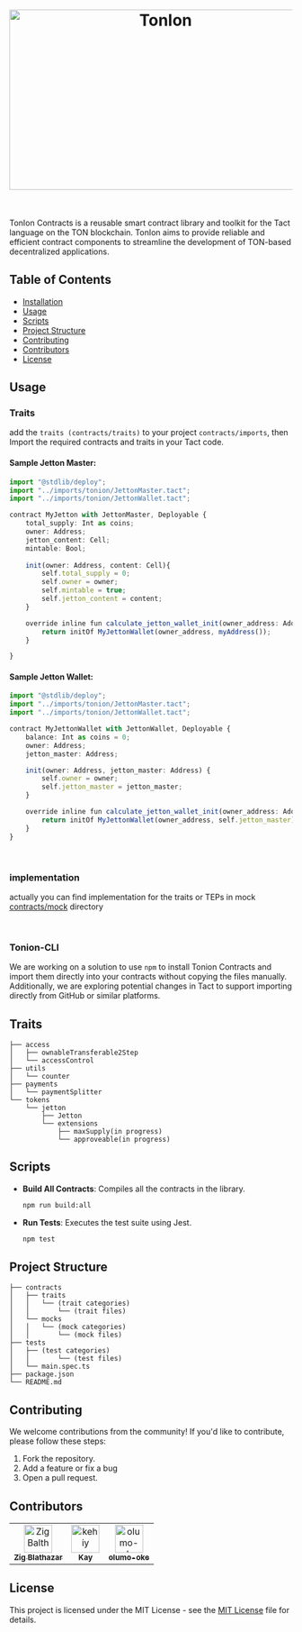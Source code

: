 <h1 align="center">
    <img alt="TonIon" src="./assets/banner.png" width="540" height="320" />
</h1>

<br/>

TonIon Contracts is a reusable smart contract library and toolkit for the Tact language on the TON blockchain. TonIon aims to provide reliable and efficient contract components to streamline the development of TON-based decentralized applications.

## Table of Contents

-   [Installation](#installation)
-   [Usage](#usage)
-   [Scripts](#scripts)
-   [Project Structure](#project-structure)
-   [Contributing](#contributing)
-   [Contributors](#contributors)
-   [License](#license)

## Usage

### Traits
add the `traits (contracts/traits)` to your project `contracts/imports`, then
Import the required contracts and traits in your Tact code.

#### Sample Jetton Master:

```ts
import "@stdlib/deploy";
import "../imports/tonion/JettonMaster.tact";
import "../imports/tonion/JettonWallet.tact";

contract MyJetton with JettonMaster, Deployable {
    total_supply: Int as coins;
    owner: Address;
    jetton_content: Cell;
    mintable: Bool;
    
    init(owner: Address, content: Cell){
        self.total_supply = 0;
        self.owner = owner;
        self.mintable = true;
        self.jetton_content = content;
    }

    override inline fun calculate_jetton_wallet_init(owner_address: Address): StateInit {
        return initOf MyJettonWallet(owner_address, myAddress());
    }

}
```

#### Sample Jetton Wallet:
```ts
import "@stdlib/deploy";
import "../imports/tonion/JettonMaster.tact";
import "../imports/tonion/JettonWallet.tact";

contract MyJettonWallet with JettonWallet, Deployable {
    balance: Int as coins = 0;
    owner: Address;
    jetton_master: Address;

    init(owner: Address, jetton_master: Address) {
        self.owner = owner;
        self.jetton_master = jetton_master;
    }

    override inline fun calculate_jetton_wallet_init(owner_address: Address): StateInit {
        return initOf MyJettonWallet(owner_address, self.jetton_master);
    }
}
```
<br>

### implementation
actually you can find implementation for the traits or TEPs in mock [contracts/mock](./contracts/mocks/) directory

<br>

### Tonion-CLI

We are working on a solution to use `npm` to install Tonion Contracts and import them directly into your contracts without copying the files manually.
Additionally, we are exploring potential changes in Tact to support importing directly from GitHub or similar platforms.

## Traits

```plaintext
├── access
│   ├── ownableTransferable2Step
│   └── accessControl
├── utils
│   └── counter
├── payments
│   └── paymentSplitter
└── tokens
    └── jetton
        ├── Jetton
        └── extensions
            ├── maxSupply(in progress)
            └── approveable(in progress)
```

## Scripts

-   **Build All Contracts**: Compiles all the contracts in the library.

    ```sh
    npm run build:all
    ```

-   **Run Tests**: Executes the test suite using Jest.
    ```sh
    npm test
    ```

## Project Structure

```plaintext
├── contracts
│   ├── traits
│   │   └── (trait categories)
│   │       └── (trait files)
│   └── mocks
│   │   └── (mock categories)
│   │       └── (mock files)
├── tests
│   ├── (test categories)
│   │       └── (test files)
│   └── main.spec.ts
├── package.json
└── README.md
```

## Contributing

We welcome contributions from the community! If you'd like to contribute, please follow these steps:

1. Fork the repository.
2. Add a feature or fix a bug
3. Open a pull request.

## Contributors

<!-- readme: contributors -start -->
<table>
	<tbody>
		<tr>
            <td align="center">
                <a href="https://github.com/ZigBalthazar">
                    <img src="https://avatars.githubusercontent.com/u/42387185?v=4" width="50;" alt="ZigBalthazar"/>
                    <br />
                    <sub><b>Zig Blathazar</b></sub>
                </a>
            </td>
            <td align="center">
                <a href="https://github.com/kehiy">
                    <img src="https://avatars.githubusercontent.com/u/89645414?v=4" width="50;" alt="kehiy"/>
                    <br />
                    <sub><b>Kay</b></sub>
                </a>
            </td>
            <td align="center">
                <a href="https://github.com/olumo-oke">
                    <img src="https://avatars.githubusercontent.com/u/173970179?v=4" width="50;" alt="olumo-oke"/>
                    <br />
                    <sub><b>olumo-oke</b></sub>
                </a>
            </td>
		</tr>
	<tbody>
</table>
<!-- readme: contributors -end -->

## License

This project is licensed under the MIT License - see the [MIT License](LICENSE) file for details.
